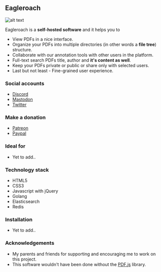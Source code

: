 ## Eagleroach

![alt text](https://raw.githubusercontent.com/eagleroach/eagleroach/master/src/static/img/readme-logo.png)

Eagleroach is a **self-hosted software** and it helps you to
- View PDFs in a nice interface.
- Organize your PDFs into multiple directories (in other words a **file tree**) structure.
- Collaborate with our annotation tools with other users in the platform.
- Full-text search PDFs title, author and **it's content as well**.
- Keep your PDFs private or public or share only with selected users.
- Last but not least - Fine-grained user experience.

### Social accounts
- [Discord](https://discord.gg/5jnPrQQ)
- [Mastodon](https://fosstodon.org/@eagleroach)
- [Twitter](https://twitter.com/eagleroach)

### Make a donation
 - [Patreon](https://www.patreon.com/eagleroach)
 - [Paypal](https://www.paypal.me/paynirmal)

### Ideal for
- Yet to add..

### Technology stack
- HTML5
- CSS3
- Javascript with jQuery
- Golang
- Elasticsearch
- Redis

### Installation
- Yet to add..

### Acknowledgements
- My parents and friends for supporting and encouraging me to work on this project.
- This software wouldn't have been done without the [PDF.js](https://github.com/mozilla/pdf.js) library.

